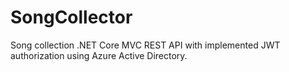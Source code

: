 # SongCollector

Song collection .NET Core MVC REST API with implemented JWT authorization using Azure Active Directory.
